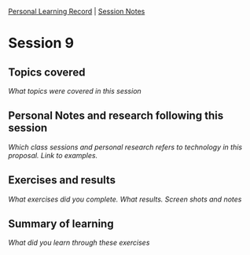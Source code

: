 [Personal Learning Record](../../personal_learning_record/personal_learning_record.md) | [Session Notes](../sessions/README.md) 

# Session 9

## Topics covered
*What topics were covered in this session*



## Personal Notes and research following this session
*Which class sessions and personal research refers to technology in this proposal. Link to examples.*



## Exercises and results
*What exercises did you complete. What results. Screen shots and notes*



## Summary of learning
*What did you learn through these exercises*